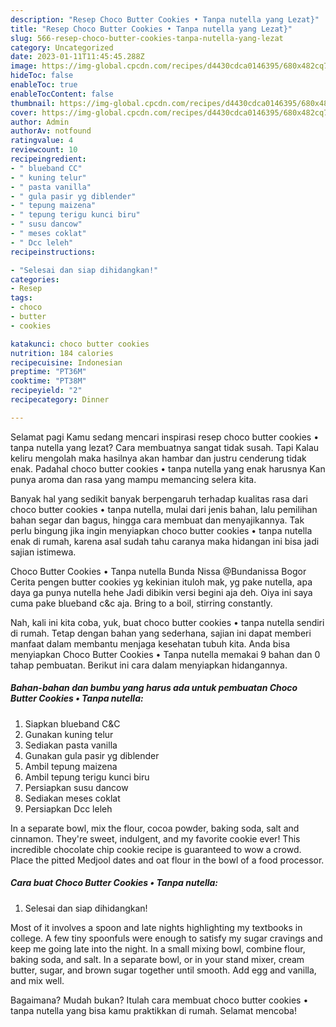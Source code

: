 ```yaml
---
description: "Resep Choco Butter Cookies • Tanpa nutella yang Lezat}"
title: "Resep Choco Butter Cookies • Tanpa nutella yang Lezat}"
slug: 566-resep-choco-butter-cookies-tanpa-nutella-yang-lezat
category: Uncategorized
date: 2023-01-11T11:45:45.288Z
image: https://img-global.cpcdn.com/recipes/d4430cdca0146395/680x482cq70/choco-butter-cookies-tanpa-nutella-foto-resep-utama.jpg
hideToc: false
enableToc: true
enableTocContent: false
thumbnail: https://img-global.cpcdn.com/recipes/d4430cdca0146395/680x482cq70/choco-butter-cookies-tanpa-nutella-foto-resep-utama.jpg
cover: https://img-global.cpcdn.com/recipes/d4430cdca0146395/680x482cq70/choco-butter-cookies-tanpa-nutella-foto-resep-utama.jpg
author: Admin
authorAv: notfound
ratingvalue: 4
reviewcount: 10
recipeingredient:
- " blueband CC"
- " kuning telur"
- " pasta vanilla"
- " gula pasir yg diblender"
- " tepung maizena"
- " tepung terigu kunci biru"
- " susu dancow"
- " meses coklat"
- " Dcc leleh"
recipeinstructions:

- "Selesai dan siap dihidangkan!"
categories:
- Resep
tags:
- choco
- butter
- cookies

katakunci: choco butter cookies 
nutrition: 184 calories
recipecuisine: Indonesian
preptime: "PT36M"
cooktime: "PT38M"
recipeyield: "2"
recipecategory: Dinner

---
```



Selamat pagi Kamu sedang mencari inspirasi resep choco butter cookies • tanpa nutella yang lezat? Cara membuatnya sangat tidak susah. Tapi Kalau keliru mengolah maka hasilnya akan hambar dan justru cenderung tidak enak. Padahal choco butter cookies • tanpa nutella yang enak harusnya Kan punya aroma dan rasa yang mampu memancing selera kita.


Banyak hal yang sedikit banyak berpengaruh terhadap kualitas rasa dari choco butter cookies • tanpa nutella, mulai dari jenis bahan, lalu pemilihan bahan segar dan bagus, hingga cara membuat dan menyajikannya. Tak perlu bingung jika ingin menyiapkan choco butter cookies • tanpa nutella enak di rumah, karena asal sudah tahu caranya maka hidangan ini bisa jadi sajian istimewa.

Choco Butter Cookies • Tanpa nutella Bunda Nissa @Bundanissa Bogor Cerita pengen butter cookies yg kekinian ituloh mak, yg pake nutella, apa daya ga punya nutella hehe Jadi dibikin versi begini aja deh. Oiya ini saya cuma pake blueband c&amp;c aja. Bring to a boil, stirring constantly.


Nah, kali ini kita coba, yuk, buat choco butter cookies • tanpa nutella sendiri di rumah. Tetap dengan bahan yang sederhana, sajian ini dapat memberi manfaat dalam membantu menjaga kesehatan tubuh kita. Anda bisa menyiapkan Choco Butter Cookies • Tanpa nutella memakai 9 bahan dan 0 tahap pembuatan. Berikut ini cara dalam menyiapkan hidangannya.

<!--inarticleads1-->

##### Bahan-bahan dan bumbu yang harus ada untuk pembuatan Choco Butter Cookies • Tanpa nutella:

1. Siapkan  blueband C&amp;C
1. Gunakan  kuning telur
1. Sediakan  pasta vanilla
1. Gunakan  gula pasir yg diblender
1. Ambil  tepung maizena
1. Ambil  tepung terigu kunci biru
1. Persiapkan  susu dancow
1. Sediakan  meses coklat
1. Persiapkan  Dcc leleh


In a separate bowl, mix the flour, cocoa powder, baking soda, salt and cinnamon. They&#39;re sweet, indulgent, and my favorite cookie ever! This incredible chocolate chip cookie recipe is guaranteed to wow a crowd. Place the pitted Medjool dates and oat flour in the bowl of a food processor. 

<!--inarticleads2-->

##### Cara buat Choco Butter Cookies • Tanpa nutella:


1. Selesai dan siap dihidangkan!

Most of it involves a spoon and late nights highlighting my textbooks in college. A few tiny spoonfuls were enough to satisfy my sugar cravings and keep me going late into the night. In a small mixing bowl, combine flour, baking soda, and salt. In a separate bowl, or in your stand mixer, cream butter, sugar, and brown sugar together until smooth. Add egg and vanilla, and mix well. 

Bagaimana? Mudah bukan? Itulah cara membuat choco butter cookies • tanpa nutella yang bisa kamu praktikkan di rumah. Selamat mencoba!
